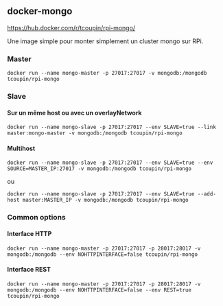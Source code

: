 ## docker-mongo

https://hub.docker.com/r/tcoupin/rpi-mongo/

Une image simple pour monter simplement un cluster mongo sur RPi.

### Master
```
docker run --name mongo-master -p 27017:27017 -v mongodb:/mongodb tcoupin/rpi-mongo
```
### Slave
#### Sur un même host ou avec un overlayNetwork
```
docker run --name mongo-slave -p 27017:27017 --env SLAVE=true --link master:mongo-master -v mongodb:/mongodb tcoupin/rpi-mongo
```
#### Multihost
```
docker run --name mongo-slave -p 27017:27017 --env SLAVE=true --env SOURCE=MASTER_IP:27017 -v mongodb:/mongodb tcoupin/rpi-mongo
```
ou
```
docker run --name mongo-slave -p 27017:27017 --env SLAVE=true --add-host master:MASTER_IP -v mongodb:/mongodb tcoupin/rpi-mongo
```

### Common options
#### Interface HTTP
```
docker run --name mongo-master -p 27017:27017 -p 28017:28017 -v mongodb:/mongodb --env NOHTTPINTERFACE=false tcoupin/rpi-mongo
```
#### Interface REST
```
docker run --name mongo-master -p 27017:27017 -p 28017:28017 -v mongodb:/mongodb --env NOHTTPINTERFACE=false --env REST=true tcoupin/rpi-mongo
```
